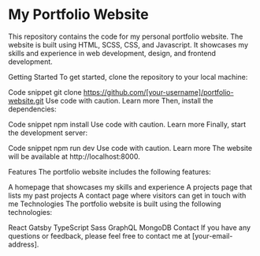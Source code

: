 # My Portfolio Website
 This repository contains the code for my personal portfolio website. The website is built using HTML, SCSS, CSS, and Javascript. It showcases my skills and experience in web development, design, and frontend development.
 
 
 
Getting Started
To get started, clone the repository to your local machine:

Code snippet
git clone https://github.com/[your-username]/portfolio-website.git
Use code with caution. Learn more
Then, install the dependencies:

Code snippet
npm install
Use code with caution. Learn more
Finally, start the development server:

Code snippet
npm run dev
Use code with caution. Learn more
The website will be available at http://localhost:8000.

Features
The portfolio website includes the following features:

A homepage that showcases my skills and experience
A projects page that lists my past projects
A contact page where visitors can get in touch with me
Technologies
The portfolio website is built using the following technologies:

React
Gatsby
TypeScript
Sass
GraphQL
MongoDB
Contact
If you have any questions or feedback, please feel free to contact me at [your-email-address].
